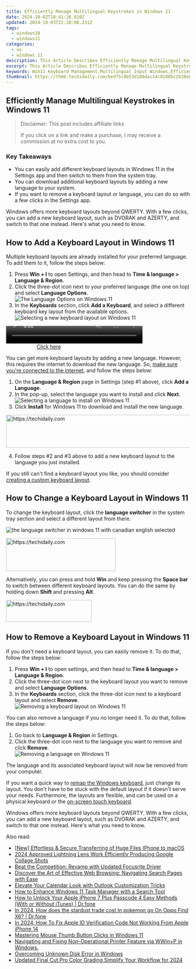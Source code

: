 ```yaml
---
title: Efficiently Manage Multilingual Keystrokes in Windows 11
date: 2024-10-02T18:41:26.610Z
updated: 2024-10-03T22:28:08.231Z
tags:
  - windows10
  - windows11
categories:
  - os
  - windows 11
description: This Article Describes Efficiently Manage Multilingual Keystrokes in Windows 11
excerpt: This Article Describes Efficiently Manage Multilingual Keystrokes in Windows 11
keywords: Win11 Keyboard Management,Multilingual Input Windows,Efficient Key Typing,Language Diverse PCs,Optimized Keystroke Use,Cross-Language Navigation,Windows 11 Input Strategy
thumbnail: https://thmb.techidaily.com/bedf5c8b53d1004ac14c8188bc2b10e8fa9f12bcacb4dbb73e923d456dfdfac8.jpg
---
```


## Efficiently Manage Multilingual Keystrokes in Windows 11

>  Disclaimer: This post includes affiliate links
>
>  If you click on a link and make a purchase, I may receive a commission at no extra cost to you.
>

### Key Takeaways

* You can easily add different keyboard layouts in Windows 11 in the Settings app and then switch to them from the system tray.
* You can download additional keyboard layouts by adding a new language to your system.
* If you want to remove a keyboard layout or language, you can do so with a few clicks in the Settings app.

 Windows offers more keyboard layouts beyond QWERTY. With a few clicks, you can add a new keyboard layout, such as DVORAK and AZERTY, and switch to that one instead. Here's what you need to know.

## How to Add a Keyboard Layout in Windows 11

 Multiple keyboard layouts are already installed for your preferred language. To add them to it, follow the steps below:

1. Press **Win + I** to open Settings, and then head to **Time & language > Language & Region**.
2. Click the three-dot icon next to your preferred language (the one on top) and select **Language Options**.  
![The Language Options on Windows 11](https://static1.makeuseofimages.com/wordpress/wp-content/uploads/2024/01/language-region-keyboard-options-windows.jpg)
3. In the **Keyboards** section, click **Add a Keyboard**, and select a different keyboard key layout from the available options.  
![Selecting a new keyboard layout on Windows 11](https://static1.makeuseofimages.com/wordpress/wp-content/uploads/2024/01/adding-keyboard-layout-windows.jpg)

<!-- affiliate ads begin -->
<span id="1936838">
					<video width="374" height="48" style="cursor:pointer"
           poster="//a.impactradius-go.com/display-clicktoplayimage/1936838.png"
           onclick="if(!this.playClicked){this.play();this.setAttribute('controls',true);this.playClicked=true;}">
	   <source src="//a.impactradius-go.com/display-ad/18409-1936838">
	   <img src="//a.impactradius-go.com/display-clicktoplayimage/1936838.png" style="border: none; height: 100%; width: 100%; object-fit: contain">
	</video>
	<div style="width:234px;text-align:center"><a href="javascript:window.open(decodeURIComponent('https%3A%2F%2Fcoinrule.sjv.io%2Fc%2F5597632%2F1936838%2F18409'), '_blank');void(0);">Click here</a></div>
</span>
<img height="0" width="0" src="https://imp.pxf.io/i/5597632/1936838/18409" style="position:absolute;visibility:hidden;" border="0" />
<!-- affiliate ads end -->

 You can get more keyboard layouts by adding a new language. However, this requires the internet to download the new language. So, [make sure you're connected to the internet](https://www.makeuseof.com/windows-ways-to-connect-to-wifi/), and follow the steps below:

1. On the **Language & Region** page in Settings (step #1 above), click **Add a Language**.
2. In the pop-up, select the language you want to install and click **Next**.  
![Selecting a language to install on Windows 11](https://static1.makeuseofimages.com/wordpress/wp-content/uploads/2024/01/choose-language-install-windows.jpg)
3. Click **Install** for Windows 11 to download and install the new language.

<!-- affiliate ads begin -->
<a href="https://appsumo.8odi.net/c/5597632/2111968/7443" target="_top" id="2111968">
  <img src="//a.impactradius-go.com/display-ad/7443-2111968" border="0" alt="https://techidaily.com" width="728" height="90"/>
</a>
<img height="0" width="0" src="https://appsumo.8odi.net/i/5597632/2111968/7443" style="position:absolute;visibility:hidden;" border="0" />
<!-- affiliate ads end -->

4. Follow steps #2 and #3 above to add a new keyboard layout to the language you just installed.

 If you still can't find a keyboard layout you like, you should consider [creating a custom keyboard layout](https://www.makeuseof.com/tag/create-custom-keyboard-layout-windows/).

## How to Change a Keyboard Layout in Windows 11

 To change the keyboard layout, click the **language switcher** in the system tray section and select a different layout from there.

![the language switcher in windows 11 with canadian english selected](https://static1.makeuseofimages.com/wordpress/wp-content/uploads/2022/05/english-canada-keyboard-layout-windows-11.jpg)

<!-- affiliate ads begin -->
<a href="https://aligracehair.sjv.io/c/5597632/1880956/19272" target="_top" id="1880956">
  <img src="//a.impactradius-go.com/display-ad/19272-1880956" border="0" alt="https://techidaily.com" width="300" height="90"/>
</a>
<img height="0" width="0" src="https://aligracehair.sjv.io/i/5597632/1880956/19272" style="position:absolute;visibility:hidden;" border="0" />
<!-- affiliate ads end -->

 Alternatively, you can press and hold **Win** and keep pressing the **Space bar** to switch between different keyboard layouts. You can do the same by holding down **Shift** and pressing **Alt**.

<!-- affiliate ads begin -->
<a href="https://25home.pxf.io/c/5597632/2148640/16836" target="_top" id="2148640">
  <img src="//a.impactradius-go.com/display-ad/16836-2148640" border="0" alt="https://techidaily.com" width="234" height="60"/>
</a>
<img height="0" width="0" src="https://25home.pxf.io/i/5597632/2148640/16836" style="position:absolute;visibility:hidden;" border="0" />
<!-- affiliate ads end -->

## How to Remove a Keyboard Layout in Windows 11

 If you don't need a keyboard layout, you can easily remove it. To do that, follow the steps below:

1. Press **Win + I** to open settings, and then head to **Time & language > Language & Region**.
2. Click the three-dot icon next to the keyboard layout you want to remove and select **Language Options**.
3. In the **Keyboards** section, click the three-dot icon next to a keyboard layout and select **Remove**.  
![Removing a keyboard layout on Windows 11](https://static1.makeuseofimages.com/wordpress/wp-content/uploads/2024/01/remove-keyboard-layout-windows.jpg)

 You can also remove a language if you no longer need it. To do that, follow the steps below:

1. Go back to **Language & Region** in Settings.
2. Click the three-dot icon next to the language you want to remove and click **Remove**.  
![Removing a language on Windows 11](https://static1.makeuseofimages.com/wordpress/wp-content/uploads/2024/01/remove-language-windows.jpg)

 The language and its associated keyboard layout will now be removed from your computer.

 If you want a quick way to [remap the Windows keyboard](https://www.makeuseof.com/tag/missing-key-remap-fix-keyboard-layout/), just change its layout. You don't have to be stuck with the default layout if it doesn't serve your needs. Furthermore, the layouts are flexible, and can be used on a physical keyboard or the [on-screen touch keyboard](https://www.makeuseof.com/windows-11-enable-customize-touch-keyboard/).

 Windows offers more keyboard layouts beyond QWERTY. With a few clicks, you can add a new keyboard layout, such as DVORAK and AZERTY, and switch to that one instead. Here's what you need to know.

<span class="atpl-alsoreadstyle">Also read:</span>
<div><ul>
<li><a href="https://vp-tips.techidaily.com/new-effortless-and-secure-transferring-of-huge-files-iphone-to-macos/"><u>[New] Effortless & Secure Transferring of Huge Files IPhone to macOS</u></a></li>
<li><a href="https://extra-skills.techidaily.com/2024-approved-lightning-lens-work-efficiently-producing-google-collage-shots/"><u>2024 Approved Lightning Lens Work Efficiently Producing Google Collage Shots</u></a></li>
<li><a href="https://driver-install.techidaily.com/beat-the-competition-revamp-with-updated-focusrite-driver/"><u>Beat the Competition: Revamp with Updated Focusrite Driver</u></a></li>
<li><a href="https://fox-tips.techidaily.com/discover-the-art-of-effective-web-browsing-navigating-search-pages-with-ease/"><u>Discover the Art of Effective Web Browsing: Navigating Search Pages with Ease</u></a></li>
<li><a href="https://win11-tips.techidaily.com/elevate-your-calendar-look-with-outlook-customization-tricks/"><u>Elevate Your Calendar Look with Outlook Customization Tricks</u></a></li>
<li><a href="https://win11-tips.techidaily.com/how-to-enhance-windows-11-task-manager-with-a-search-tool/"><u>How to Enhance Windows 11 Task Manager with a Search Tool</u></a></li>
<li><a href="https://iphone-unlock.techidaily.com/how-to-unlock-your-apple-iphone-7-plus-passcode-4-easy-methods-with-or-without-itunes-drfone-by-drfone-ios/"><u>How to Unlock Your Apple iPhone 7 Plus Passcode 4 Easy Methods (With or Without iTunes) | Dr.fone</u></a></li>
<li><a href="https://android-pokemon-go.techidaily.com/in-2024-how-does-the-stardust-trade-cost-in-pokemon-go-on-oppo-find-x6-drfone-by-drfone-virtual-android/"><u>In 2024, How does the stardust trade cost In pokemon go On Oppo Find X6? | Dr.fone</u></a></li>
<li><a href="https://apple-account.techidaily.com/in-2024-how-to-fix-apple-id-verification-code-not-working-from-apple-iphone-14-by-drfone-ios/"><u>In 2024, How To Fix Apple ID Verification Code Not Working From Apple iPhone 14</u></a></li>
<li><a href="https://win11-tips.techidaily.com/mastering-mouse-thumb-button-clicks-in-windows-11/"><u>Mastering Mouse Thumb Button Clicks in Windows 11</u></a></li>
<li><a href="https://win11-tips.techidaily.com/navigating-and-fixing-non-operational-printer-feature-via-wwinplusp-in-windows/"><u>Navigating and Fixing Non-Operational Printer Feature via WWin+P in Windows.</u></a></li>
<li><a href="https://win11-tips.techidaily.com/overcoming-unknown-disk-error-in-windows/"><u>Overcoming Unknown Disk Error in Windows</u></a></li>
<li><a href="https://ai-video-tools.techidaily.com/updated-final-cut-pro-color-grading-simplify-your-workflow-for-2024/"><u>Updated Final Cut Pro Color Grading Simplify Your Workflow for 2024</u></a></li>
</ul></div>

<ins class="adsbygoogle"
      style="display:block"
      data-ad-client="ca-pub-7571918770474297"
      data-ad-slot="8358498916"
      data-ad-format="auto"
      data-full-width-responsive="true"></ins>
    